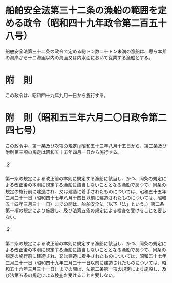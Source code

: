 # 船舶安全法第三十二条の漁船の範囲を定める政令（昭和四十九年政令第二百五十八号）
船舶安全法第三十二条の政令で定める総トン数二十トン未満の漁船は、専ら本邦の海岸から十二海里以内の海面又は内水面において従業する漁船とする。
# 附　則
この政令は、昭和四十九年九月一日から施行する。
# 附　則（昭和五三年六月二〇日政令第二四七号）
この政令中、第一条及び次項の規定は昭和五十三年八月十五日から、第二条及び附則第三項の規定は昭和五十五年四月一日から施行する。
##### ２
第一条の規定による改正前の本則に規定する漁船に該当し、かつ、同条の規定による改正後の本則に規定する漁船に該当しないこととなる漁船であつて、同条の規定の施行前に建造され、又は建造に着手されたものについては、昭和五十五年三月三十一日（昭和四十七年八月十四日以前に建造されたものについては、昭和五十四年三月三十一日）までの間は、船舶安全法（以下「法」という。）第二条第一項の規定により施設し、及び法第五条の規定による検査を受けることを要しない。
##### ３
第二条の規定による改正前の本則に規定する漁船に該当し、かつ、同条の規定による改正後の本則に規定する漁船に該当しないこととなる漁船であつて、同条の規定の施行前に建造され、又は建造に着手されたものについては、昭和五十七年三月三十一日（昭和四十九年三月三十一日以前に建造されたものについては、昭和五十六年三月三十一日）までの間は、法第二条第一項の規定により施設し、及び法第五条の規定による検査を受けることを要しない。
